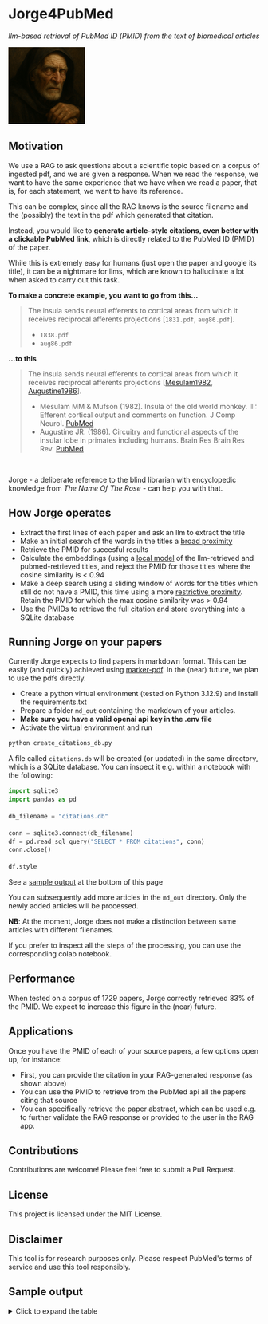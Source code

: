 # Jorge4PubMed
_llm-based retrieval of PubMed ID (PMID) from the text of biomedical articles_

![](imgs/jorge.png)

## Motivation
We use a RAG to ask questions about a scientific topic based on a corpus of ingested pdf, and we are given a response. When we read the response, we want to have the same experience that we have when we read a paper, that is, for each statement, we want to have its reference.

This can be complex, since all the RAG knows is the source filename and the (possibly) the text in the pdf which generated that citation.

Instead, you would like to **generate article-style citations, even better with a clickable PubMed link**, which is directly related to the PubMed ID (PMID) of the paper.

While this is extremely easy for humans (just open the paper and google its title), it can be a nightmare for llms, which are known to hallucinate a lot when asked to carry out this task.

**To make a concrete example, you want to go from this...**


> The insula sends neural efferents to cortical areas from which it receives reciprocal afferents projections [`1831.pdf`, `aug86.pdf`].
>
> - `1838.pdf`
> - `aug86.pdf`

**...to this**
> The insula sends neural efferents to cortical areas from which it receives reciprocal afferents projections [[Mesulam1982](https://pubmed.ncbi.nlm.nih.gov/7174907/), [Augustine1986](https://pubmed.ncbi.nlm.nih.gov/8957561/)].
>
> - Mesulam MM & Mufson (1982). Insula of the old world monkey. III: Efferent cortical output and comments on function. J Comp Neurol. [PubMed](https://pubmed.ncbi.nlm.nih.gov/7174907/)
> - Augustine JR. (1986). Circuitry and functional aspects of the insular lobe in primates including humans. Brain Res Brain Res Rev. [PubMed](https://pubmed.ncbi.nlm.nih.gov/8957561/)

<br>

Jorge - a deliberate reference to the blind librarian with encyclopedic knowledge from _The Name Of The Rose_ - can help you with that.


## How Jorge operates
- Extract the first lines of each paper and ask an llm to extract the title
- Make an initial search of the words in the titles a [broad proximity](https://www.ncbi.nlm.nih.gov/books/NBK25499/)
- Retrieve the PMID for succesful results
- Calculate the embeddings (using a [local model](https://huggingface.co/sentence-transformers/all-MiniLM-L6-v2) of the llm-retrieved and pubmed-retrieved titles, and reject the PMID for those titles where the cosine similarity is < 0.94
- Make a deep search using a sliding window of words for the titles which still do not have a PMID, this time using a more [restrictive proximity](https://stackoverflow.com/questions/77412057/searching-entrez-based-on-paper-title). Retain the PMID for which the max cosine similarity was > 0.94
- Use the PMIDs to retrieve the full citation and store everything into a SQLite database


## Running Jorge on your papers
Currently Jorge expects to find papers in markdown format. This can be easily (and quickly) achieved using [marker-pdf](https://github.com/VikParuchuri/marker?tab=readme-ov-file). In the (near) future, we plan to use the pdfs directly.

- Create a python virtual environment (tested on Python 3.12.9) and install the requirements.txt
- Prepare a folder `md_out` containing the markdown of your articles.
- **Make sure you have a valid openai api key in the .env file**
- Activate the virtual environment and run 

```bash
python create_citations_db.py
```


A file called `citations.db` will be created (or updated) in the same directory, which is a SQLite database. You can inspect it e.g. within a notebook with the following:

```python
import sqlite3
import pandas as pd

db_filename = "citations.db"

conn = sqlite3.connect(db_filename)
df = pd.read_sql_query("SELECT * FROM citations", conn)
conn.close()

df.style
```


See a [sample output](https://github.com/leonardocerliani/Jorge4PubMed/tree/main?tab=readme-ov-file#sample-output) at the bottom of this page

You can subsequently add more articles in the `md_out` directory. Only the newly added articles will be processed.

**NB**: At the moment, Jorge does not make a distinction between same articles with different filenames.

If you prefer to inspect all the steps of the processing, you can use the corresponding colab notebook.


## Performance
When tested on a corpus of 1729 papers, Jorge correctly retrieved 83% of the PMID. We expect to increase this figure in the (near) future.

## Applications
Once you have the PMID of each of your source papers, a few options open up, for instance:
- First, you can provide the citation in your RAG-generated response (as shown above)
- You can use the PMID to retrieve from the PubMed api all the papers citing that source
- You can specifically retrieve the paper abstract, which can be used e.g. to further validate the RAG response or provided to the user in the RAG app.

## Contributions
Contributions are welcome! Please feel free to submit a Pull Request.

## License 
This project is licensed under the MIT License.

## Disclaimer
This tool is for research purposes only. Please respect PubMed's terms of service and use this tool responsibly.


## Sample output

<details>
<summary>Click to expand the table</summary>

| ID | title                                                                                                                                                                                                                                                |  PMID   | filename                                | full_citation                                                                                                                                                                                                       | weblink                                | Pubmed_title                                                                                                                                                                              |
|----|:-----------------------------------------------------------------------------------------------------------------------------------------------------------------------------------------------------------------------------------------------------|--------:|:--------------------------------------|:-------------------------------------------------------------------------------------------------------------------------------------------------------------------------------------------------------------------|:-------------------------------------|:------------------------------------------------------------------------------------------------------------------------------------------------------------------------------------------|
|  0 | RISC Assembly Defects in the Drosophila RNAi Mutant Armitage                                                                                                                                                                                         | 15035985| 1009Tomari2004.md                     | Tomari (2004). _RISC assembly defects in the Drosophila RNAi mutant armitage._ Cell                                                                                                                               | https://pubmed.ncbi.nlm.nih.gov/15035985 | RISC assembly defects in the Drosophila RNAi mutant armitage.                                                                                                                             |
|  1 | Regulation of Constitutive GPR3 Signaling and Surface Localization by GRK2 and b-arrestin-2 Overexpression in HEK293 Cells                                                                                                                           | 23826079| 11Lowther2013.md                      | Lowther (2013). _Regulation of Constitutive GPR3 Signaling and Surface Localization by GRK2 and β-arrestin-2 Overexpression in HEK293 Cells._ PloS one                                                          | https://pubmed.ncbi.nlm.nih.gov/23826079 | Regulation of Constitutive GPR3 Signaling and Surface Localization by GRK2 and β-arrestin-2 Overexpression in HEK293 Cells.                                                                  |
|  2 | A Role for Calcium Release-Activated Current CRAC in Cholinergic Modulation of Electrical Activity in Pancreatic 3-Cells                                                                                                                             |  7647236| 3953Bertram1995.md                    | Bertram (1995). _A role for calcium release-activated current (CRAC) in cholinergic modulation of electrical activity in pancreatic beta-cells._ Biophysical journal                                              | https://pubmed.ncbi.nlm.nih.gov/7647236  | A role for calcium release-activated current (CRAC) in cholinergic modulation of electrical activity in pancreatic beta-cells.                                                              |
|  3 | News and Views                                                                                                                                                                                                                                       |         | 114c.md                               |                                                                                                                                                                                                                     |                                       | Annals in Action: Your Newest Source for News, Views, and Reviews in Plastic Surgery.                                                                                                       |
|  4 | Crucial Role of Type 1, but Not Type 3, Inositol 1,4,5-Trisphosphate (IP3) Receptors in IP3-Induced Ca2 Release, Capacitative Ca2 Entry, and Proliferation of A7r5 Vascular Smooth Muscle Cells                                                      | 11157673| 1020.md                               | Wang (2001). _Crucial role of type 1, but not type 3, inositol 1,4,5-trisphosphate (IP(3)) receptors in IP(3)-induced Ca(2+) release, capacitative Ca(2+) entry, and proliferation of A7r5 vascular smooth muscle cells._ Circulation research | https://pubmed.ncbi.nlm.nih.gov/11157673 | Crucial role of type 1, but not type 3, inositol 1,4,5-trisphosphate (IP(3)) receptors in IP(3)-induced Ca(2+) release, capacitative Ca(2+) entry, and proliferation of A7r5 vascular smooth muscle cells.                                            |
|  5 | Spreading silence with Sid                                                                                                                                                                                                                           | 14759251| 1011van_Roessel2004.md                | van Roessel (2004). _Spreading silence with Sid._ Genome biology                                                                                                                                                  | https://pubmed.ncbi.nlm.nih.gov/14759251 | Spreading silence with Sid.                                                                                                                                                                                                                             |
|  6 | The functional universe of membrane contact sites                                                                                                                                                                                                    | 31732717| Prinz2019The_functional_universe_of_membrane.md | Prinz (2020). _The functional universe of membrane contact sites._ Nature reviews. Molecular cell biology                                                                                                         | https://pubmed.ncbi.nlm.nih.gov/31732717 | The functional universe of membrane contact sites.                                                                                                                                          |
|  7 | Cytoplasmic Ca2+ oscillations evoked by receptor stimulation, G-protein activation, internal application of inositol trisphosphate or Ca2+: simultaneous microfluorimetry and Ca2+ dependent Cl- current recording in single pancreatic acinar cells |  1690123| 8.md                                  | Osipchuk (1990). _Cytoplasmic Ca2+ oscillations evoked by receptor stimulation, G-protein activation, internal application of inositol trisphosphate or Ca2+: simultaneous microfluorimetry and Ca2+ dependent Cl- current recording in single pancreatic acinar cells._ The EMBO journal | https://pubmed.ncbi.nlm.nih.gov/1690123  | Cytoplasmic Ca2+ oscillations evoked by receptor stimulation, G-protein activation, internal application of inositol trisphosphate or Ca2+: simultaneous microfluorimetry and Ca2+ dependent Cl- current recording in single pancreatic acinar cells. |
|  8 | Therapeutic silencing of an endogenous gene by systemic administration of modified siRNAs                                                                                                                                                            | 15538359| 1003Soutschek2004.md                  | Soutschek (2004). _Therapeutic silencing of an endogenous gene by systemic administration of modified siRNAs._ Nature                                                                                                | https://pubmed.ncbi.nlm.nih.gov/15538359 | Therapeutic silencing of an endogenous gene by systemic administration of modified siRNAs.                                                                                                  |
|  9 | Animal virus replication and RNAi-mediated antiviral silencing in Caenorhabditis elegans                                                                                                                                                             | 16107851| 1000Lu2005.md                         | Lu (2005). _Animal virus replication and RNAi-mediated antiviral silencing in Caenorhabditis elegans._ Nature                                                                                                     | https://pubmed.ncbi.nlm.nih.gov/16107851 | Animal virus replication and RNAi-mediated antiviral silencing in Caenorhabditis elegans.                                                                                                   |
| 10 | The Drosophila light-activated conductance is composed of the two channels TRP and TRPL                                                                                                                                                              |  8646774| 3944Hofmann1999.md                    | Niemeyer (1996). _The Drosophila light-activated conductance is composed of the two channels TRP and TRPL._ Cell                                                                                                    | https://pubmed.ncbi.nlm.nih.gov/8646774  | The Drosophila light-activated conductance is composed of the two channels TRP and TRPL.                                                                                                    |
| 11 | Zinc pyrithione induces ERK- and PKC-dependent necrosis distinct from TPEN-induced apoptosis in prostate cancer cells                                                                                                                                | 22027089| 47Carraway2012.md                     | Carraway (2012). _Zinc pyrithione induces ERK- and PKC-dependent necrosis distinct from TPEN-induced apoptosis in prostate cancer cells._ Biochimica et biophysica acta                                               | https://pubmed.ncbi.nlm.nih.gov/22027089 | Zinc pyrithione induces ERK- and PKC-dependent necrosis distinct from TPEN-induced apoptosis in prostate cancer cells.                                                                       |
| 12 | Junctate is a Ca2+-sensing structural component of Orai1 and stromal interaction molecule 1 (STIM1)                                                                                                                                                  | 22586105| 118Srikanth2012.md                    | Srikanth (2012). _Junctate is a Ca2+-sensing structural component of Orai1 and stromal interaction molecule 1 (STIM1)._ Proceedings of the National Academy of Sciences of the United States of America                | https://pubmed.ncbi.nlm.nih.gov/22586105 | Junctate is a Ca2+-sensing structural component of Orai1 and stromal interaction molecule 1 (STIM1).                                                                                          |
| 13 | Molecular Cloning and Characterization of a Channel-like Transporter Mediating Intestinal Calcium Absorption                                                                                                                                         | 10428857| 1022.md                               | Peng (1999). _Molecular cloning and characterization of a channel-like transporter mediating intestinal calcium absorption._ The Journal of biological chemistry                                                  | https://pubmed.ncbi.nlm.nih.gov/10428857 | Molecular cloning and characterization of a channel-like transporter mediating intestinal calcium absorption.                                                                               |

</details>